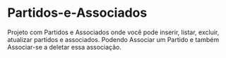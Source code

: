 # Partidos-e-Associados
Projeto com Partidos e Associados onde você pode inserir, listar, excluir, atualizar partidos e associados. Podendo Associar um Partido e também Associar-se a deletar essa associação.
